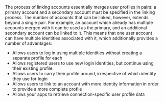 The process of linking accounts essentially merges user profiles in pairs: a primary account and a secondary account must be specified in the linking process. The number of accounts that can be linked, however, extends beyond a single pair. For example, an account which already has multiple accounts merged with it can be used as the primary, and an additional secondary account can be linked to it. This means that one user account can have multiple identities associated with it, which additionally provides a number of advantages: 

* Allows users to log in using multiple identities without creating a separate profile for each
* Allows registered users to use new login identities, but continue using their existing profile
* Allows users to carry their profile around, irrespective of which identity they use for login
* Allows users to link to an account with more identity information in order to provide a more complete profile
* Allows your apps to retrieve connection-specific user profile data